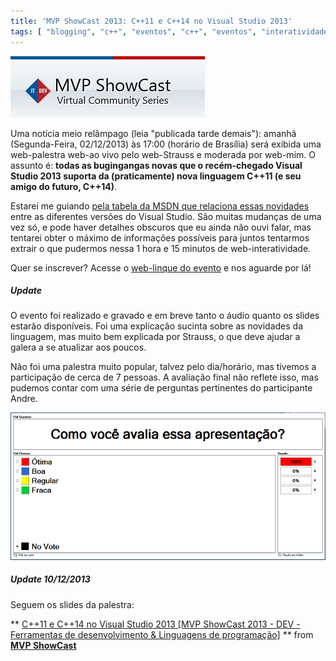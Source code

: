 ```yaml
---
title: 'MVP ShowCast 2013: C++11 e C++14 no Visual Studio 2013'
tags: [ "blogging", "c++", "eventos", "c++", "eventos", "interatividade", "microsoft", "mvp", "palestras" ]
---
```


[![ShowCast](/images/11157410456_0e97faa417_o.png)](/images/11157410456_0e97faa417_o.png)

Uma notícia meio relâmpago (leia "publicada tarde demais"): amanhã (Segunda-Feira, 02/12/2013) às 17:00 (horário de Brasília) será exibida uma web-palestra web-ao vivo pelo web-Strauss e moderada por web-mim. O assunto é: **todas as bugingangas novas que o recém-chegado Visual Studio 2013 suporta da (praticamente) nova linguagem C++11 (e seu amigo do futuro, C++14)**.

Estarei me guiando [pela tabela da MSDN que relaciona essas novidades](http://msdn.microsoft.com/en-us/library/vstudio/hh567368.aspx) entre as diferentes versões do Visual Studio. São muitas mudanças de uma vez só, e pode haver detalhes obscuros que eu ainda não ouvi falar, mas tentarei obter o máximo de informações possíveis para juntos tentarmos extrair o que pudermos nessa 1 hora e 15 minutos de web-interatividade.

Quer se inscrever? Acesse o [web-linque do evento](https://msevents.microsoft.com/CUI/EventDetail.aspx?EventID=1032572078&Culture=pt-BR&community=0) e nos aguarde por lá!


##### Update




O evento foi realizado e gravado e em breve tanto o áudio quanto os slides estarão disponíveis. Foi uma explicação sucinta sobre as novidades da linguagem, mas muito bem explicada por Strauss, o que deve ajudar a galera a se atualizar aos poucos.

Não foi uma palestra muito popular, talvez pelo dia/horário, mas tivemos a participação de cerca de 7 pessoas. A avaliação final não reflete isso, mas pudemos contar com uma série de perguntas pertinentes do participante Andre.


[![PoolVS2013CPP11](/images/11187940606_b66ed27fc6_o.png)](/images/11187940606_b66ed27fc6_o.png)





##### Update 10/12/2013




Seguem os slides da palestra:




** [C++11 e C++14 no Visual Studio 2013 [MVP ShowCast 2013 - DEV - Ferramentas de desenvolvimento & Linguagens de programação]](https://www.slideshare.net/mvpshowcast/2013-devferramentas-linguagenscpp11ecpp14novisualstudio2013) ** from **[MVP ShowCast](http://www.slideshare.net/mvpshowcast)**

